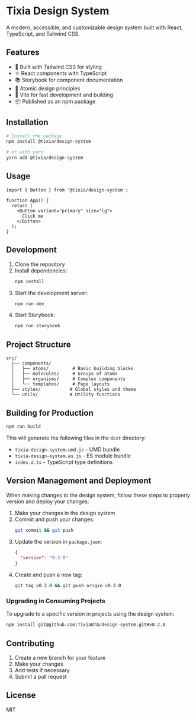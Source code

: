 # Tixia Design System

A modern, accessible, and customizable design system built with React, TypeScript, and Tailwind CSS.

## Features

- 🎨 Built with Tailwind CSS for styling
- ⚛️ React components with TypeScript
- 📚 Storybook for component documentation
- 🎯 Atomic design principles
- 🚀 Vite for fast development and building
- 📦 Published as an npm package

## Installation

```bash
# Install the package
npm install @tixia/design-system

# or with yarn
yarn add @tixia/design-system
```

## Usage

```tsx
import { Button } from '@tixia/design-system';

function App() {
  return (
    <Button variant="primary" size="lg">
      Click me
    </Button>
  );
}
```

## Development

1. Clone the repository
2. Install dependencies:
   ```bash
   npm install
   ```
3. Start the development server:
   ```bash
   npm run dev
   ```
4. Start Storybook:
   ```bash
   npm run storybook
   ```

## Project Structure

```
src/
  ├── components/
  │   ├── atoms/         # Basic building blocks
  │   ├── molecules/     # Groups of atoms
  │   ├── organisms/     # Complex components
  │   └── templates/     # Page layouts
  ├── styles/           # Global styles and theme
  └── utils/            # Utility functions
```

## Building for Production

```bash
npm run build
```

This will generate the following files in the `dist` directory:
- `tixia-design-system.umd.js` - UMD bundle
- `tixia-design-system.es.js` - ES module bundle
- `index.d.ts` - TypeScript type definitions

## Version Management and Deployment

When making changes to the design system, follow these steps to properly version and deploy your changes:

1. Make your changes in the design system
2. Commit and push your changes:
   ```bash
   git commit && git push
   ```
3. Update the version in `package.json`:
   ```json
   {
     "version": "0.2.0"
   }
   ```
4. Create and push a new tag:
   ```bash
   git tag v0.2.0 && git push origin v0.2.0
   ```

### Upgrading in Consuming Projects

To upgrade to a specific version in projects using the design system:

```bash
npm install git@github.com:TixiaOTA/design-system.git#v0.2.0
```

## Contributing

1. Create a new branch for your feature
2. Make your changes
3. Add tests if necessary
4. Submit a pull request

## License

MIT 